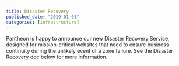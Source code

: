 ```yaml
---
title: Disaster Recovery
published_date: "2019-01-01"
categories: [infrastructure]
---
```

Pantheon is happy to announce our new Disaster Recovery Service, designed for mission-critical websites that need to ensure business continuity during the unlikely event of a zone failure. See the Disaster Recovery doc below for more information.
